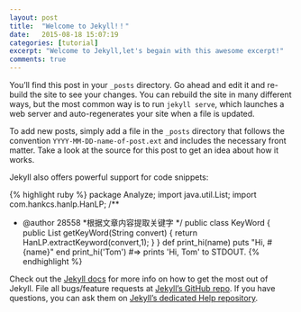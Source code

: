 ```yaml
---
layout: post
title:  "Welcome to Jekyll!！"
date:   2015-08-18 15:07:19
categories: [tutorial]
excerpt: "Welcome to Jekyll,let's begain with this awesome excerpt!"
comments: true
---
```

You’ll find this post in your `_posts` directory. Go ahead and edit it and re-build the site to see your changes. You can rebuild the site in many different ways, but the most common way is to run `jekyll serve`, which launches a web server and auto-regenerates your site when a file is updated.

To add new posts, simply add a file in the `_posts` directory that follows the convention `YYYY-MM-DD-name-of-post.ext` and includes the necessary front matter. Take a look at the source for this post to get an idea about how it works.

<!--more-->

Jekyll also offers powerful support for code snippets:

{% highlight ruby %}
package Analyze;
import java.util.List;
import com.hankcs.hanlp.HanLP;
/**
 * @author 28558
 *根据文章内容提取关键字
 */
public class KeyWord {
	public List<String> getKeyWord(String convert) {
		return HanLP.extractKeyword(convert,1);
	}
}
def print_hi(name)
  puts "Hi, #{name}"
end
print_hi('Tom')
#=> prints 'Hi, Tom' to STDOUT.
{% endhighlight %}

Check out the [Jekyll docs][jekyll] for more info on how to get the most out of Jekyll. File all bugs/feature requests at [Jekyll’s GitHub repo][jekyll-gh]. If you have questions, you can ask them on [Jekyll’s dedicated Help repository][jekyll-help].

[jekyll]:      http://jekyllrb.com
[jekyll-gh]:   https://github.com/jekyll/jekyll
[jekyll-help]: https://github.com/jekyll/jekyll-help


